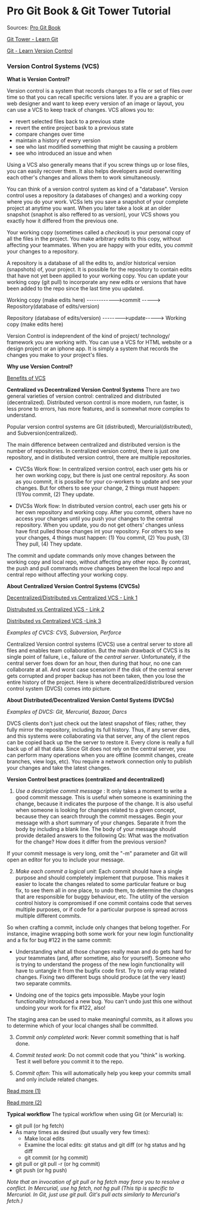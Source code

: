 

# Pro Git Book & Git Tower Tutorial 

Sources: 
[Pro Git Book](https://git-scm.com/book/en/v2)
 
[Git Tower - Learn Git](https://www.git-tower.com/learn/git/ebook/en/command-line/introduction)
  
[Git - Learn Version Control](https://www.amazon.com/Git-step-step-Ultimate-beginners-ebook/dp/B0769JLP9C)

### Version Control Systems (VCS)

__What is Version Control?__

Version control is a system that records changes to a file or set of files over time so that you can recall specific versions later. If you are a graphic or web designer and want to keep every version of an image or layout, you can use a VCS to keep track of changes. VCS allows you to: 

  * revert selected files back to a previous state
  * revert the entire project bask to a previous state 
  * compare changes over time
  * maintain a history of every version
  * see who last modified something that might be causing a problem
  * see who introduced an issue and when 

 Using a VCS also generally means that if you screw things up or lose files, you can easily recover them. It also helps developers avoid overwriting each other's changes and allows them to work simultaneously. 

 You can think of a version control system as kind of a "database". Version control uses a repository (a databases of changes) and a working copy where you do your work.  VCSs lets you save a snapshot of your complete project at anytime you want. When you later take a look at an older snapshot (snaphot is also reffered to as version), your VCS shows you exactly how it differed from the previous one. 

 Your working copy (sometimes called a _checkout_) is your personal copy of all the files in the project. You make arbitrary edits to this copy, without affecting your teammates. When you are happy with your edits, you _commit_ your changes to a repository. 

 A repository is a database of all the edits to, and/or historical version (snapshots) of, your project. It is possible for the repository to contain edits that have not yet been applied to your working copy. You can update your working copy (git pull) to incorporate any new edits or versions that have been added to the repo since the last time you updated. 

 Working copy (make edits here) ------------>commit -----> Repository(database of edits/version)

 Repository (database of edits/version) -------->update-----> Working copy (make edits here)



 Version Control is indeprendent of the kind of project/ technology/ framework you are working with. You can use a VCS for HTML website or a design project or an iphone app. It is simply a system that records the changes you make to your project's files. 

 __Why use Version Control?__

 [Benefits of VCS](https://www.git-tower.com/learn/git/ebook/en/command-line/basics/why-use-version-control#starts)

 
 __Centralized vs Decentralized Version Control Systems__
 There are two general varieties of version control: centralized and distributed (decentralized). Distributed verson control is more modern, run faster, is less prone to errors, has more features, and is somewhat more complex to understand. 

 Popular version control systems are Git (distributed), Mercurial(distributed), and Subversion(centralized). 

 The main difference between centralized and distributed version is the number of repositories. In centralized version control, there is just one repository, and in distibuted version control, there are multiple repositories. 

  * CVCSs Work flow: 
   In centralized version control, each user gets his or her own working copy, but there is just one central repository. As soon as you commit, it is possibe for your co-workers to update and see your changes. But for others to see your change, 2 things must happen: (1)You commit, (2) They update. 


  * DVCSs Work flow: 
  In distributed version control, each user gets his or her own repository and working copy. After you commit, others have no access your changes until you push your changes to the central repository. When you update, you do not get others' changes unless have first pulled those changes int your repository. For others to see your changes, 4 things must happen: (1) You commit, (2) You push, (3) They pull, (4) They update. 

  The commit and update commands only move changes between the working copy and local repo, without affecting any other repo. By contrast, the push and pull commands move changes between the local repo and central repo without affecting your working copy. 

 __About Centralized Version Control Systems (CVCSs)__

 [Decentralized/Distributed vs Centralized VCS - Link 1](https://homes.cs.washington.edu/~mernst/advice/version-control.html#Distributed_and_centralized_version_control)

 [Distrubuted vs Centralized VCS - Link 2](https://scmquest.com/centralized-vs-distributed-version-control-systems/)
 
 [Distributed vs Centralized VCS -Link 3](https://www.atlassian.com/blog/software-teams/version-control-centralized-dvcs)

 _Examples of CVCS: CVS, Subversion, Perforce_

 Centralized Version control systems (CVCS) use a central server to store all files and enables team collaboration. But the main drawback of CVCS is its single point of failure, i.e., failure of the _central server_. Unfortunately, if the central server foes down for an hour, then during that hour, no one can collaborate at all. And worst case scenariom if the disk of the central server gets corrupted and proper backup has not been taken, then you lose the entire history of the project. Here is where decentralized/distribured version control system (DVCS) comes into picture. 

 __About Distributed/Decentralized Version Contol Systems (DVCSs)__

 _Examples of DVCS: Git, Mercurial, Bazaar, Darcs_

DVCS clients don't just check out the latest snapshot of files; rather, they fully mirror the repository, including its full history. Thus, if any server dies, and this systems were collaborating via that server, any of the client repos can be copied back up the the server to restore it. Every clone is really a full back up of all that data. Since Git does not rely on the central server, you can perform many operations when you are offline (commit changes, create branches, view logs, etc). You require a network connection only to publish your changes and take the latest changes. 

__Version Control best practices (centralized and decentralized)__

 1. _Use a descriptive commit message_ : It only takes a moment to write a good commit message. This is useful when someone is examinining the change, because it indicates the purpose of the change. It is also useful when someone is looking for changes related to a given concept, because they can search through the commit messages. Begin your message with a short summary of your changes. Separate it from the body by including a blank line. The body of your message should provide detailed answers to the following Qs: What was the motivation for the change? How does it differ from the previous version?

 If your commit message is very long, omit the "-m" parameter and Git will open an editor for you to include your message.

 2. _Make each commit a logical unit_: Each commit should have a single purpose and should completely implement that purpose. This makes it easier to locate the changes related to some particular feature or bug fix, to see them all in one place, to undo them, to determine the changes that are responsible for buggy behaviour, etc. The utility of the version control history is compromised if one commit contains code that serves multiple purposes, or if code for a particular purpose is spread across multiple different commits. 

 So when crafting a commit, include only changes that belong together. For instance, imagine wrapping both some work for your new login functionality and a fix for bug #122 in the same commit: 

   * Understanding what all those changes really mean and do gets hard for your teammates (and, after sometime, also for yourself). Someone who is trying to understand the progess of the new login functionality will have to untangle it from the bugfix code first. Try to only wrap related changes. Fixing two different bugs should produce (at the very least) two separate commits. 
   
   * Undoing one of the topics gets impossible. Maybe your login functionality introduced a new bug. You can't undo just this one without undoing your work for fix #122, also! 

  The staging area can be used to make meaningful commits, as it allows you to determine which of your local changes shall be committed. 

 3. _Commit only completed work_: Never commit something that is half done. 

 4. _Commit tested work_: Do not commit code that you "think" is working. Test it well before you commit it to the repo. 

 5. _Commit often_: This will automatically help you keep your commits small and only include related changes. 

  [Read more (1)](https://homes.cs.washington.edu/~mernst/advice/version-control.html#Introduction_to_version_control)

  [Read more (2)](https://www.git-tower.com/learn/git/ebook/en/command-line/basics/working-on-your-project#start)

__Typical workflow__
The typical workflow when using Git (or Mercurial) is:

* git pull (or hg fetch)
* As many times as desired (but usually very few times):
   * Make local edits
   * Examine the local edits: git status and git diff (or hg status and hg diff
   * git commit (or hg commit)
* git pull or git pull -r (or hg commit)
* git push (or hg push)



 _Note that an invocation of git pull or hg fetch may force you to resolve a conflict._
 _In Mercurial, use hg fetch, not hg pull_
 _(This tip is specific to Mercurial. In Git, just use git pull. Git's pull acts similarly to Mercurial's fetch.)_






